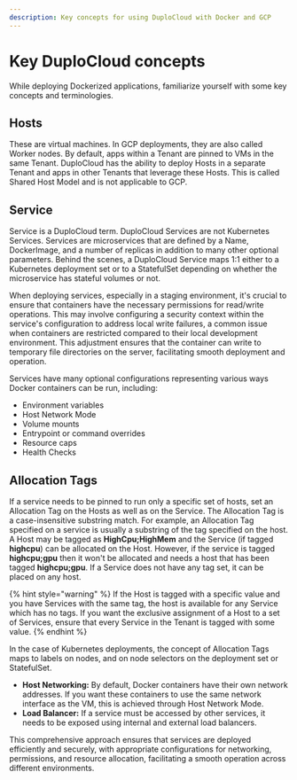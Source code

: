 ```yaml
---
description: Key concepts for using DuploCloud with Docker and GCP
---
```


# Key DuploCloud concepts

While deploying Dockerized applications, familiarize yourself with some key concepts and terminologies.

## Hosts

These are virtual machines. In GCP deployments, they are also called Worker nodes. By default, apps within a Tenant are pinned to VMs in the same Tenant. DuploCloud has the ability to deploy Hosts in a separate Tenant and apps in other Tenants that leverage these Hosts. This is called Shared Host Model and is not applicable to GCP.

## Service

Service is a DuploCloud term. DuploCloud Services are not Kubernetes Services. Services are microservices that are defined by a Name, DockerImage, and a number of replicas in addition to many other optional parameters. Behind the scenes, a DuploCloud Service maps 1:1 either to a Kubernetes deployment set or to a StatefulSet depending on whether the microservice has stateful volumes or not. 

When deploying services, especially in a staging environment, it's crucial to ensure that containers have the necessary permissions for read/write operations. This may involve configuring a security context within the service's configuration to address local write failures, a common issue when containers are restricted compared to their local development environment. This adjustment ensures that the container can write to temporary file directories on the server, facilitating smooth deployment and operation.

Services have many optional configurations representing various ways Docker containers can be run, including:

* Environment variables
* Host Network Mode
* Volume mounts
* Entrypoint or command overrides
* Resource caps
* Health Checks

## Allocation Tags

If a service needs to be pinned to run only a specific set of hosts, set an Allocation Tag on the Hosts as well as on the Service. The Allocation Tag is a case-insensitive substring match. For example, an Allocation Tag specified on a service is usually a substring of the tag specified on the host. A Host may be tagged as **HighCpu;HighMem** and the Service (if tagged **highcpu**) can be allocated on the Host. However, if the service is tagged **highcpu;gpu** then it won't be allocated and needs a host that has been tagged **highcpu;gpu**. If a Service does not have any tag set, it can be placed on any host.

{% hint style="warning" %}
If the Host is tagged with a specific value and you have Services with the same tag, the host is available for any Service which has no tags. If you want the exclusive assignment of a Host to a set of Services, ensure that every Service in the Tenant is tagged with some value.
{% endhint %}

In the case of Kubernetes deployments, the concept of Allocation Tags maps to labels on nodes, and on node selectors on the deployment set or StatefulSet.

* **Host Networking:** By default, Docker containers have their own network addresses. If you want these containers to use the same network interface as the VM, this is achieved through Host Network Mode.
* **Load Balancer:** If a service must be accessed by other services, it needs to be exposed using internal and external load balancers.

This comprehensive approach ensures that services are deployed efficiently and securely, with appropriate configurations for networking, permissions, and resource allocation, facilitating a smooth operation across different environments.